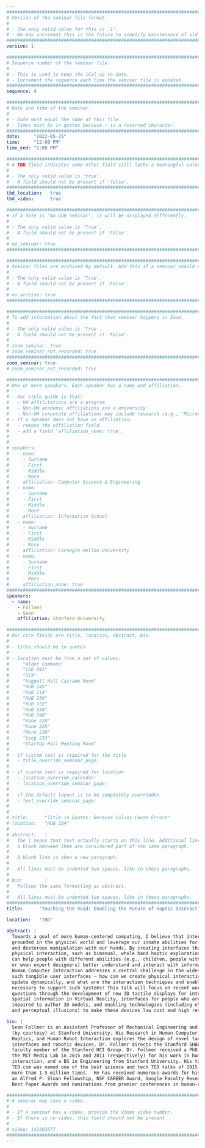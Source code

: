 ```yaml
---
################################################################################
# Version of the seminar file format.
#
# - The only valid value for this is '1'.
# - We may increment this in the future to simplify maintenance of old seminars.
################################################################################
version: 1

################################################################################
# Sequence number of the seminar file.
#
# - This is used to keep the iCal up to date.
# - Increment the sequence each time the seminar file is updated.
################################################################################
sequence: 4

################################################################################
# Date and time of the seminar.
#
# - Date must equal the name of this file.
# - Times must be in quotes because : is a reserved character.
################################################################################
date:     "2022-05-25"
time:     "12:00 PM"
time_end: "1:00 PM"

################################################################################
# A TBD field indicates some other field still lacks a meaningful value.
#
# - The only valid value is 'true'.
# - A field should not be present if 'false'.
################################################################################
tbd_location:   true
tbd_video:      true

################################################################################
# If a date is "No DUB Seminar", it will be displayed differently.
#
# - The only valid value is 'True'.
# - A field should not be present if 'False'.
#
# no_seminar: true
################################################################################

################################################################################
# Seminar files are archived by default. Add this if a seminar should not be.
#
# - The only valid value is 'True'.
# - A field should not be present if 'False'.
#
# no_archive: true
################################################################################

################################################################################
# To add information about the fact that seminar happens in Zoom.
#
# - The only valid value is 'True'.
# - A field should not be present if 'False'.
#
# zoom_seminar: true
# zoom_seminar_not_recorded: true
################################################################################
zoom_seminar: true 
# zoom_seminar_not_recorded: true

################################################################################
# One or more speakers. Each speaker has a name and affiliation.
#
# - Our style guide is that:
#   - UW affilitations are a program
#   - Non-UW academic affiliations are a university
#   - Non-UW corporate affiliations may include research (e.g., "Microsoft Research")
# - If a speaker does not have an affiliation:
#   - remove the affiliation field
#   - add a field 'affiliation_none: true'.
#
#
# speakers:
#   - name: 
#     - Surname
#     - First
#     - Middle
#     - More
#     affiliation: Computer Science & Engineering 
#   - name: 
#     - Surname
#     - First
#     - Middle
#     - More
#     affiliation: Information School 
#   - name: 
#     - Surname
#     - First
#     - Middle
#     - More
#     affiliation: Carnegie Mellon University 
#   - name:
#     - Surname
#     - First
#     - Middle
#     - More
#     affiliation_none: true
################################################################################
speakers:
  - name: 
    - Follmer
    - Sean
    affiliation: Stanford University 

################################################################################
# Our core fields are title, location, abstract, bio.
#
# - title should be in quotes
#
# - location must be from a set of values:
#     "Alder Commons"
#     "CSE 691"
#     "GIX"
#     "Haggett Hall Cascade Room"
#     "HUB 145"
#     "HUB 214"
#     "HUB 250"
#     "HUB 332"
#     "HUB 334"
#     "HUB 340"
#     "Kane 220"
#     "Kane 225"
#     "More 230"
#     "Sieg 233"
#     "StartUp Hall Meeting Room"
#
# - if custom text is required for the title
#   - title_override_seminar_page:
#
# - if custom text is required for location
#   - location_override_calendar:
#   - location_override_seminar_page:
#
# - if the default layout is to be completely overridden
#   - text_override_seminar_page:
#
#
# title:      "Title in Quotes: Because Colons Cause Errors"
# location:   "HUB 334"
#
# abstract:   |
#   The | means that text actually starts on this line. Additional lines without
#   a blank between them are considered part of the same paragraph.
#
#   A blank line is then a new paragraph.
#
#   All lines must be indented two spaces, like in these paragraphs.
#
# bio:        |
#   Follows the same formatting as abstract.
#
#   All lines must be indented two spaces, like in these paragraphs.
################################################################################
title:      "Touching the Void: Enabling the Future of Haptic Interaction through Shape Displays"

location:   "TBD"

abstract: |
  Towards a goal of more human-centered computing, I believe that interaction must be 
  grounded in the physical world and leverage our innate abilities for spatial cognition
  and dexterous manipulation with our hands. By creating interfaces that allow for richer
  physical interaction, such as bimanual, whole hand haptic exploration, these systems 
  can help people with different abilities (e.g., children, people with visual impairments,
  or even expert designers) better understand and interact with information. My work in 
  Human Computer Interaction addresses a central challenge in the widespread adoption of
  such tangible user interfaces – how can we create physical interactive displays that 
  update dynamically, and what are the interaction techniques and enabling technologies
  necessary to support such systems? This talk will focus on recent work exploring those
  questions through the development of new 3D tactile displays for interacting with 
  spatial information in Virtual Reality, interfaces for people who are blind and visually
  impaired to author 3D models, and enabling technologies (including electrostatic adhesion
  and perceptual illusions) to make these devices low cost and high resolution. 

bio: |
  Sean Follmer is an Assistant Professor of Mechanical Engineering and Computer Science 
  (by courtesy) at Stanford University. His Research in Human Computer Interaction, 
  Haptics, and Human Robot Interaction explores the design of novel tactile physical 
  interfaces and robotic devices. Dr. Follmer directs the Stanford SHAPE Lab and is a 
  faculty member of the Stanford HCI Group. Dr. Follmer received a PhD and a Masters from
  the MIT Media Lab in 2015 and 2011 (respectively) for his work in human-computer 
  interaction, and a BS in Engineering from Stanford University. His talk featured on 
  TED.com was named one of the best science and tech TED talks of 2015 and has been viewed
  more than 1.5 million times.  He has received numerous awards for his research such as 
  an Alfred P. Sloan Fellowship, NSF CAREER Award, Google Faculty Research Award, and 17 
  Best Paper Awards and nominations from premier conferences in human-computer interaction. 

################################################################################
# A seminar may have a video.
#
# - If a seminar has a video, provide the Vimeo video number.
# - If there is no video, this field should not be present
#
# video: 142303577
################################################################################
---
```

